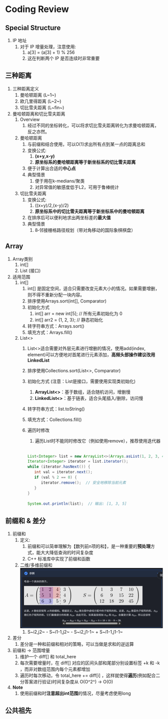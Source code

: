 # Coding Review

## Special Structure

1. IP 地址
   1. 对于 IP 增量处理，注意使用:
      1. a[3] = (a[3] + 1) % 256
      2. 这在判断两个 IP 是否连续时非常重要

## 三种距离

1. 三种距离定义
    1. 曼哈顿距离 (L~1~)
    2. 欧几里得距离 (L~2~)
    3. 切比雪夫距离 (L~fin~)
2. 曼哈顿距离和切比雪夫距离
   1. Overview
      1. 经过不同的坐标转化，可以将求切比雪夫距离转化为求曼哈顿距离，反之亦然。
   2. 曼哈顿距离
      1. 与前缀和结合使用，可以O(1)求出所有点到某一点的距离总和
      2. 变换公式:
         1. **(x+y,x-y)**
         2. **原坐标系的曼哈顿距离等于新坐标系的切比雪夫距离**
      3. 便于计算出合适的**中心点**
      4. 典型情景
         1. 便于用在k-medians/聚类
         2. 对异常值的敏感度低于L2，可用于鲁棒统计
   3. 切比雪夫距离
      1. 变换公式:
         1. ((x+y)/2,(x-y)/2)
         2. **原坐标系中的切比雪夫距离等于新坐标系中的曼哈顿距离**
      2. 在排序后可以便利地求出两坐标差的**最大值**
      3. 典型情景
         1. 8‑邻接栅格路径规划（带对角移动的国际象棋棋盘）

## Array

1. Array类别
   1. int[]
   2. List (接口)
2. 适用范围
   1. int[]
      1. int[] 是固定空间，适合只需要改变元素大小的情况。如果需要增删，则不得不重新分配一块内容。
      2. 排序使用Arrays.sort(int[], Comparator)
      3. 初始化方式
         1. int[] arr = new int[5]; // 所有元素初始化为 0
         2. int[] arr2 = {1, 2, 3}; // 静态初始化
      4. 转字符串方式：Arrays.sort()
      5. 填充方式：Arrays.fill()
   2. List<>
      1. List<>适合需要对外层元素进行增删的情况，使用add(index, element)可以方便地对首尾进行元素添加，**高频头部操作建议改用LinkedList**
      2. 排序使用Collections.sort(List<>, Comparator)
      3. 初始化方式 (注意：List是接口，需要使用实现类初始化)
         1. **ArrayList<>**：基于数组，适合随机访问，增删慢
         2. **LinkedList<>**：基于链表，适合头尾插入/删除，访问慢
      4. 转字符串方式：list.toString()
      5. 填充方式：Collections.fill()
      6. 遍历时修改
         1. 遍历List时不能同时修改它（例如使用remove），推荐使用迭代器

         ```java

         List<Integer> list = new ArrayList<>(Arrays.asList(1, 2, 3, 4, 5));
         Iterator<Integer> iterator = list.iterator();
         while (iterator.hasNext()) {
            int val = iterator.next();
            if (val % 2 == 0) {
               iterator.remove();  // 安全地移除当前元素
            }
         }

         System.out.println(list);  // 输出: [1, 3, 5]
         ```

## 前缀和 & 差分

1. 前缀和
   1. 定义:
      1. 前缀和可以简单理解为【数列前n项的和】，是一种重要的**预处理**方式，能大大降低查询的时间复杂度
      2. C++ 标准库中实现了前缀和函数
   2. 二维/多维前缀和
      ![alt text](image.png)
      1. S~i2,j2~ - S~i1-1,j2~ - S~i2,j1-1~ + S~i1-1,j1-1~
2. 差分
   1. 差分是一种和前缀和相对的策略，可以当做是求和的逆运算
3. 前缀和 -> 范围增量
   1. 维护一个 diff[] 和 total_here
   2. 每次需要增量时，在 diff[] 对应的区间头部和尾部分别设置标签 +k 和 -k ，而非对数组范围内每个元素都增加
   3. 遍历时每次移动，令 total_here += diff[i] ，这样就使得**遍历**(例如配合二分答案进行验证)时间复杂度从 O(O^2^) -> O(O)
4. **Note**
   1. 使用前缀和时**注意超出int范围**的情况，尽量考虑使用long

## 公共祖先
